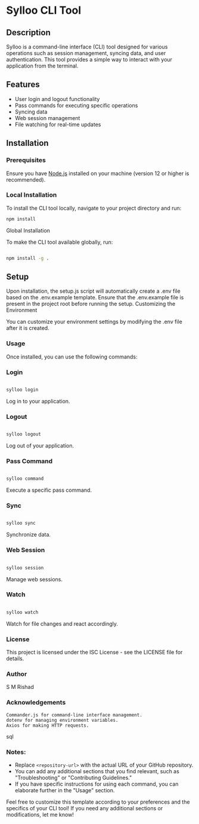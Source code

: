# Sylloo CLI Tool

## Description

Sylloo is a command-line interface (CLI) tool designed for various operations such as session management, syncing data, and user authentication. This tool provides a simple way to interact with your application from the terminal.

## Features

- User login and logout functionality
- Pass commands for executing specific operations
- Syncing data
- Web session management
- File watching for real-time updates

## Installation

### Prerequisites

Ensure you have [Node.js](https://nodejs.org/) installed on your machine (version 12 or higher is recommended).

### Local Installation

To install the CLI tool locally, navigate to your project directory and run:

```bash
npm install
```

Global Installation

To make the CLI tool available globally, run:

```bash

npm install -g .
```

## Setup

Upon installation, the setup.js script will automatically create a .env file based on the .env.example template. Ensure that the .env.example file is present in the project root before running the setup.
Customizing the Environment

You can customize your environment settings by modifying the .env file after it is created.

### Usage

Once installed, you can use the following commands:

### Login

```bash

sylloo login
```

Log in to your application.

### Logout

```bash

sylloo logout
```

Log out of your application.

### Pass Command

```bash

sylloo command
```

Execute a specific pass command.

### Sync

```bash

sylloo sync
```

Synchronize data.

### Web Session

```bash

sylloo session
```

Manage web sessions.

### Watch

```bash

sylloo watch
```

Watch for file changes and react accordingly.

### License

This project is licensed under the ISC License - see the LICENSE file for details.

### Author

S M Rishad

### Acknowledgements

    Commander.js for command-line interface management.
    dotenv for managing environment variables.
    Axios for making HTTP requests.

sql

### Notes:

- Replace `<repository-url>` with the actual URL of your GitHub repository.
- You can add any additional sections that you find relevant, such as "Troubleshooting" or "Contributing Guidelines."
- If you have specific instructions for using each command, you can elaborate further in the "Usage" section.

Feel free to customize this template according to your preferences and the specifics of your CLI tool! If you need any additional sections or modifications, let me know!
